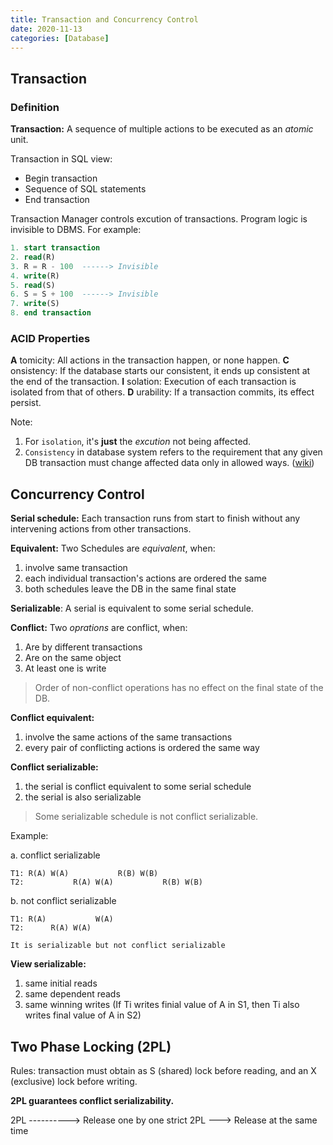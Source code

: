 ```yaml
---
title: Transaction and Concurrency Control
date: 2020-11-13
categories: [Database]
---
```


## Transaction

### Definition

**Transaction:** A sequence of multiple actions to be executed as an *atomic* unit.

Transaction in SQL view:

- Begin transaction
- Sequence of SQL statements
- End transaction

Transaction Manager controls excution of transactions. Program logic is invisible to DBMS. For example:

``` sql
1. start transaction
2. read(R)
3. R = R - 100  ------> Invisible
4. write(R)
5. read(S)
6. S = S + 100  ------> Invisible
7. write(S)
8. end transaction
```

### ACID Properties

**A** tomicity: All actions in the transaction happen, or none happen.
**C** onsistency: If the database starts our consistent, it ends up consistent at the end of the transaction.
**I** solation: Execution of each transaction is isolated from that of others.
**D** urability: If a transaction commits, its effect persist.

Note:

1. For `isolation`, it's **just** the *excution* not being affected.
2. `Consistency` in database system refers to the requirement that any given DB transaction must change affected data only in allowed ways. ([wiki](https://en.wikipedia.org/wiki/Consistency_(database_systems)#:~:text=Consistency%20in%20database%20systems%20refers,triggers%2C%20and%20any%20combination%20thereof.))

## Concurrency Control

**Serial schedule:** Each transaction runs from start to finish without any intervening actions from other transactions.

**Equivalent:** Two Schedules are *equivalent*, when:

1. involve same transaction
2. each individual transaction's actions are ordered the same
3. both schedules leave the DB in the same final state

**Serializable**: A serial is equivalent to some serial schedule.

**Conflict:** Two *oprations* are conflict, when:

1. Are by different transactions
2. Are on the same object
3. At least one is write

> Order of non-conflict operations has no effect on the final state of the DB.

**Conflict equivalent:**

1. involve the same actions of the same transactions
2. every pair of conflicting actions is ordered the same way

**Conflict serializable:**

1. the serial is conflict equivalent to some serial schedule
2. the serial is also serializable

> Some serializable schedule is not conflict serializable.

Example:

a. conflict serializable

``` shell
T1: R(A) W(A)           R(B) W(B)
T2:           R(A) W(A)           R(B) W(B)
```

b. not conflict serializable

``` shell
T1: R(A)           W(A)
T2:      R(A) W(A)

It is serializable but not conflict serializable
```

**View serializable:**

1. same initial reads
2. same dependent reads
3. same winning writes (If Ti writes finial value of A in S1, then Ti also writes final value of A in S2)

## Two Phase Locking (2PL)

Rules: transaction must obtain as S (shared) lock before reading, and an X (exclusive) lock before writing.

**2PL guarantees conflict serializability.**

2PL ----------> Release one by one
strict 2PL ---> Release at the same time
